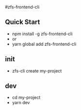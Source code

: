 #zfs-frontend-cli

## Quick Start

- npm install -g zfs-frontend-cli
- or
- yarn global add zfs-frontend-cli

## init

- zfs-cli create my-project

## dev

- cd my-project
- yarn dev
